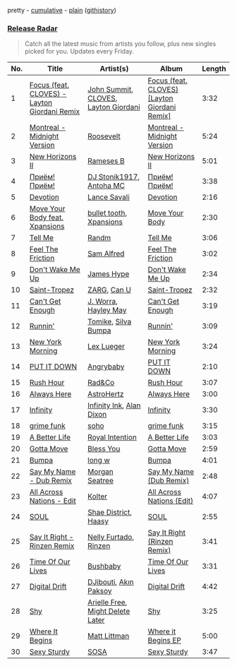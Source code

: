 pretty - [cumulative](/playlists/cumulative/Release%20Radar.md) - [plain](/playlists/plain/37i9dQZEVXbsudmxBFKW7G) ([githistory](https://github.githistory.xyz/vitokorn/spotify-playlist-archive/blob/master/playlists/plain/37i9dQZEVXbsudmxBFKW7G))
### [Release Radar](https://open.spotify.com/playlist/37i9dQZEVXbsudmxBFKW7G)

> Catch all the latest music from artists you follow, plus new singles picked for you. Updates every Friday.

| No. | Title | Artist(s) | Album | Length |
|---|---|---|---|---|
| 1 | [Focus (feat. CLOVES) - Layton Giordani Remix](https://open.spotify.com/track/0JAsZNHBg7CFm7mbUr2pSt) | [John Summit](https://open.spotify.com/artist/7kNqXtgeIwFtelmRjWv205), [CLOVES](https://open.spotify.com/artist/355SqtHY4qKt2wIXrWku0c), [Layton Giordani](https://open.spotify.com/artist/7mC3RkNNTV6p2j9w4F8Ip4) | [Focus (feat. CLOVES) [Layton Giordani Remix]](https://open.spotify.com/album/2tFV0VTYlaoVbqJquzfx9V) | 3:32 |
| 2 | [Montreal - Midnight Version](https://open.spotify.com/track/12XbOxBPuxnOC7XT3wkjY4) | [Roosevelt](https://open.spotify.com/artist/4AQrqVz6BYwy29iMxcGtx7) | [Montreal - Midnight Version](https://open.spotify.com/album/6LTaQIqqWQLQGo5OcZhHLM) | 5:24 |
| 3 | [New Horizons II](https://open.spotify.com/track/5Pq6N68dEEJLTCYmzIzU5Y) | [Rameses B](https://open.spotify.com/artist/06EfEcjc0vdvI6VNL0soIO) | [New Horizons II](https://open.spotify.com/album/0suiSdJFLZXZzPZEAqZPWk) | 5:01 |
| 4 | [Приём! Приём!](https://open.spotify.com/track/6HqJAaBrDJylQwyQy6vJxl) | [DJ Stonik1917](https://open.spotify.com/artist/35WpDgMRyQYKWaZc3H9uXG), [Antoha MC](https://open.spotify.com/artist/6OqmKFaRcw0f23m5PQ9CrL) | [Приём! Приём!](https://open.spotify.com/album/0D5RtA3H5DRgyEP8PBlEYI) | 3:38 |
| 5 | [Devotion](https://open.spotify.com/track/3BM5hoJ168Kh4hYEhiNxwK) | [Lance Savali](https://open.spotify.com/artist/3BJfXq3PuHFiHrD6PcfpCd) | [Devotion](https://open.spotify.com/album/47IOO7TrIL82e6P2d809N9) | 2:16 |
| 6 | [Move Your Body feat. Xpansions](https://open.spotify.com/track/44FX4F5Ju4gl07fgw4ceMA) | [bullet tooth](https://open.spotify.com/artist/4KWIkeAdOJfvUgXSq0bEWC), [Xpansions](https://open.spotify.com/artist/2oSihaE9ObkcZVx2LAxySj) | [Move Your Body](https://open.spotify.com/album/02PQj31nY2avYFnKtW0LqX) | 2:30 |
| 7 | [Tell Me](https://open.spotify.com/track/7efoPulK0YIUNVPlHtp9rx) | [Randm](https://open.spotify.com/artist/2zpgFk6YybybyMAcaIaUtY) | [Tell Me](https://open.spotify.com/album/6OfHooAzbVhLunKL9cxTiP) | 3:06 |
| 8 | [Feel The Friction](https://open.spotify.com/track/3drghRAvtI2VrNDZsHsmlZ) | [Sam Alfred](https://open.spotify.com/artist/4PVzoVUDxey3mxGdkf4HgR) | [Feel The Friction](https://open.spotify.com/album/14AhXf3h67J8auGzUzBWLi) | 3:02 |
| 9 | [Don't Wake Me Up](https://open.spotify.com/track/3sU1L9okYWbN61oHZNQTfh) | [James Hype](https://open.spotify.com/artist/43BxCL6t4c73BQnIJtry5v) | [Don't Wake Me Up](https://open.spotify.com/album/3j5uOXYCe6ebHU86UcAMAg) | 2:34 |
| 10 | [Saint-Tropez](https://open.spotify.com/track/55HKUSEb1W0LbCa4Qs2La0) | [ZARG](https://open.spotify.com/artist/40PThXuHI1P1mrSb6MPD3z), [Can U](https://open.spotify.com/artist/4aRHCFZI60wGDpaUqb468d) | [Saint-Tropez](https://open.spotify.com/album/6DbYiytdyY4tRBB2R7aW5s) | 2:32 |
| 11 | [Can't Get Enough](https://open.spotify.com/track/4OhBEzAyBJn7D0n1bIXQX7) | [J. Worra](https://open.spotify.com/artist/4q0N3EI67tVnAeeaXbNQIj), [Hayley May](https://open.spotify.com/artist/1WcwbtAnG5HWNbPPK84ued) | [Can't Get Enough](https://open.spotify.com/album/3OBsgXDSLQGIa8HZVP4Zk9) | 3:19 |
| 12 | [Runnin'](https://open.spotify.com/track/1PcJZFKTbgVjIozoJufyJy) | [Tomike](https://open.spotify.com/artist/1kETB3sIaKJ2uuC9xb6eCI), [Silva Bumpa](https://open.spotify.com/artist/2dPLkqesvPXpIlP65JoLrf) | [Runnin'](https://open.spotify.com/album/3sXeRvShh6kRd8E61X5icn) | 3:09 |
| 13 | [New York Morning](https://open.spotify.com/track/3Yl07S3WS08OMX2Pg467VY) | [Lex Lueger](https://open.spotify.com/artist/3P6dNB8flJmccFjarWSfoS) | [New York Morning](https://open.spotify.com/album/2XanqdUII6oxHl3QlOu438) | 3:24 |
| 14 | [PUT IT DOWN](https://open.spotify.com/track/2kqKsdnfgTraa9v4adnadN) | [Angrybaby](https://open.spotify.com/artist/5TAU3fcCF32FqKMrdbXfRr) | [PUT IT DOWN](https://open.spotify.com/album/3JRrnfWD4LmLXUDbeNLsyu) | 2:10 |
| 15 | [Rush Hour](https://open.spotify.com/track/3LJ44E50qFX3W5u51gUeyb) | [Rad&Co](https://open.spotify.com/artist/5SWWNKNGRfpxkgaZENBf6u) | [Rush Hour](https://open.spotify.com/album/5A6MVCrf4ac0etgosYH3D0) | 3:07 |
| 16 | [Always Here](https://open.spotify.com/track/3ak9WK3lFi7g4cAAfEuzog) | [AstroHertz](https://open.spotify.com/artist/5vaObyIjKlwnyb9PVTtn6c) | [Always Here](https://open.spotify.com/album/1xMnTeChxPgVl6mpnpvWnl) | 3:00 |
| 17 | [Infinity](https://open.spotify.com/track/5o78my9FVboiJZ6shgQN8h) | [Infinity Ink](https://open.spotify.com/artist/4aulLg9UvpHY9dIRqr30Qh), [Alan Dixon](https://open.spotify.com/artist/0yEnnivHzCPxaTfNbWjV7x) | [Infinity](https://open.spotify.com/album/0gmT93vqCCwuy52LFegtuv) | 3:30 |
| 18 | [grime funk](https://open.spotify.com/track/1z8AJxYHhuwWamCSpCa9e3) | [soho](https://open.spotify.com/artist/6T8SHMQR2yB5YUupIu8TmB) | [grime funk](https://open.spotify.com/album/4J5ximx07QVBuSqzxSAqKL) | 3:15 |
| 19 | [A Better Life](https://open.spotify.com/track/7AAdZZuBUSUisFtR3iP4G7) | [Royal Intention](https://open.spotify.com/artist/72yWzDmSEaSArHnLcRY6SS) | [A Better Life](https://open.spotify.com/album/32pg8HoVjwARh8faurcOMZ) | 3:03 |
| 20 | [Gotta Move](https://open.spotify.com/track/6djPPhR9oPtMhzVXm2XblM) | [Bless You](https://open.spotify.com/artist/0YFOK5sYNqbCJEgD0xOti9) | [Gotta Move](https://open.spotify.com/album/64e5PZhIAQxakTdflVoIMN) | 2:59 |
| 21 | [Bumpa](https://open.spotify.com/track/7953VzmN5x65GI66Nv9GLa) | [long w](https://open.spotify.com/artist/3sIcqVQFRyBJY2uCZ1Vk5s) | [Bumpa](https://open.spotify.com/album/7BBD2eQyaOdZIpQnZJ0gtZ) | 4:01 |
| 22 | [Say My Name - Dub Remix](https://open.spotify.com/track/2M3FZEyvrGDgsiXipszMbR) | [Morgan Seatree](https://open.spotify.com/artist/0GInfEJXl2kGPhSsVqEqXh) | [Say My Name (Dub Remix)](https://open.spotify.com/album/72xwsM6stC5FgcTM3ZSc63) | 2:48 |
| 23 | [All Across Nations - Edit](https://open.spotify.com/track/4kn6tyDMfQ6WjndHlWvgk3) | [Kolter](https://open.spotify.com/artist/2Invsp3HSrAeJy4u7Retry) | [All Across Nations (Edit)](https://open.spotify.com/album/3ZVSwfh5jliIGDjk60gVdB) | 4:07 |
| 24 | [SOUL](https://open.spotify.com/track/5OF5BXeoXG4IJKVM6dxAbO) | [Shae District](https://open.spotify.com/artist/7h9Pbr7lcfxk8TyOXe8uCX), [Haasy](https://open.spotify.com/artist/3DhhM9P7FHNRCHW0kx62zK) | [SOUL](https://open.spotify.com/album/3cIeybt9H91bfYpPUAWeHf) | 2:55 |
| 25 | [Say It Right - Rinzen Remix](https://open.spotify.com/track/6EUfZGFToR6jPqyzAoH8WY) | [Nelly Furtado](https://open.spotify.com/artist/2jw70GZXlAI8QzWeY2bgRc), [Rinzen](https://open.spotify.com/artist/0kYFb6blNbeBAHaQqyURgI) | [Say It Right (Rinzen Remix)](https://open.spotify.com/album/25FbkkzMDapAUDr5CnqTfq) | 3:41 |
| 26 | [Time Of Our Lives](https://open.spotify.com/track/1FTyUvELRNIOpiZXjcVW4D) | [Bushbaby](https://open.spotify.com/artist/6YYg4TQoF8cp50IuM2vU4C) | [Time Of Our Lives](https://open.spotify.com/album/0hrtCwQoVienxal6lQVPLJ) | 3:31 |
| 27 | [Digital Drift](https://open.spotify.com/track/4LeowE6X8zxgyZwuL6OdN5) | [DJibouti](https://open.spotify.com/artist/2PyUWRpP3uy6MrZB1rPxQw), [Akın Paksoy](https://open.spotify.com/artist/3CeeyVbfjyxwIWmH5us6vZ) | [Digital Drift](https://open.spotify.com/album/75acTnHTwormN7LsGvncSL) | 4:42 |
| 28 | [Shy](https://open.spotify.com/track/2ZMlMWibWHnxB4qf5zlt3L) | [Arielle Free](https://open.spotify.com/artist/3hHvAP73aCKQMbcn2SQZ9d), [Might Delete Later](https://open.spotify.com/artist/71j4PhDtWqw0LIG5MXBLxT) | [Shy](https://open.spotify.com/album/56lt0wA0GO8UguFRdXVBA4) | 3:25 |
| 29 | [Where It Begins](https://open.spotify.com/track/0Xoi8Ct1Ap312HrI7mcU9O) | [Matt Littman](https://open.spotify.com/artist/3RddP6CmAXOMe8aVUtsCmJ) | [Where it Begins EP](https://open.spotify.com/album/2l2lUC2pks6JMyrfbYOUoh) | 5:00 |
| 30 | [Sexy Sturdy](https://open.spotify.com/track/1MBERq4ODYQmYKMwH3naVq) | [SOSA](https://open.spotify.com/artist/3JlN0MeWVJq0vjvsvWCRZ5) | [Sexy Sturdy](https://open.spotify.com/album/4CYByhH0qo2tYln4bKa4Vv) | 3:47 |